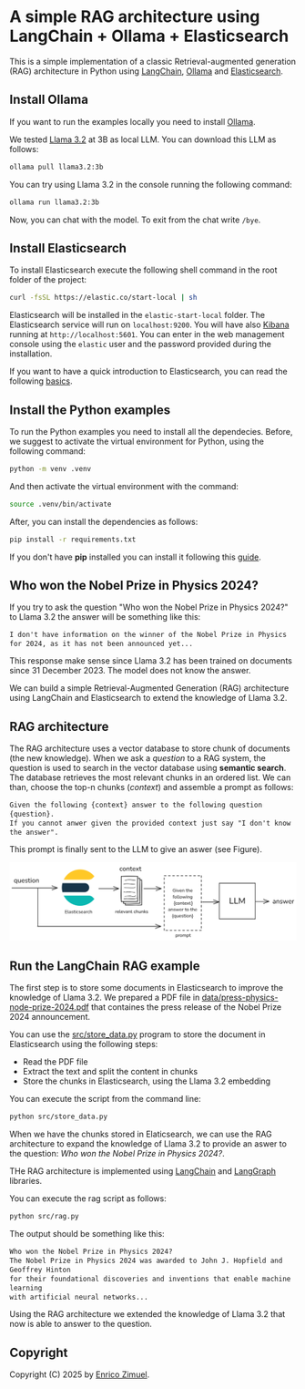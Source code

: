# A simple RAG architecture using LangChain + Ollama + Elasticsearch

This is a simple implementation of a classic Retrieval-augmented generation (RAG)
architecture in Python using [LangChain](https://www.langchain.com/), [Ollama](https://ollama.com)
and [Elasticsearch](https://github.com/elastic/elasticsearch).

## Install Ollama

If you want to run the examples locally you need to install [Ollama](https://ollama.com/download).

We tested [Llama 3.2](https://www.llama.com/) at 3B as local LLM. 
You can download this LLM as follows:

```bash
ollama pull llama3.2:3b
```

You can try using Llama 3.2 in the console running the following command:

```bash
ollama run llama3.2:3b
```

Now, you can chat with the model. To exit from the chat write `/bye`.

## Install Elasticsearch

To install Elasticsearch execute the following shell command in the root folder
of the project:

```bash
curl -fsSL https://elastic.co/start-local | sh
```

Elasticsearch will be installed in the `elastic-start-local` folder.
The Elasticsearch service will run on `localhost:9200`. You will have also [Kibana](https://www.elastic.co/kibana)
running at `http://localhost:5601`. You can enter in the web management console using the
`elastic` user and the password provided during the installation.

If you want to have a quick introduction to Elasticsearch, you can read the following
[basics](https://www.elastic.co/guide/en/elasticsearch/reference/current/elasticsearch-intro.html).

## Install the Python examples

To run the Python examples you need to install all the dependecies.
Before, we suggest to activate the virtual environment for Python, using the
following command:

```bash
python -m venv .venv
```
And then activate the virtual environment with the command:

```bash
source .venv/bin/activate
```

After, you can install the dependencies as follows:

```bash
pip install -r requirements.txt
```

If you don't have **pip** installed you can install it following this [guide](https://pip.pypa.io/en/stable/installation/).

## Who won the Nobel Prize in Physics 2024?

If you try to ask the question "Who won the Nobel Prize in Physics 2024?" to Llama 3.2
the answer will be something like this:

```
I don't have information on the winner of the Nobel Prize in Physics for 2024, as it has not been announced yet...
```

This response make sense since Llama 3.2 has been trained on documents since 31 December 2023.
The model does not know the answer.

We can build a simple Retrieval-Augmented Generation (RAG) architecture using LangChain and Elasticsearch to
extend the knowledge of Llama 3.2. 

## RAG architecture

The RAG architecture uses a vector database to store chunk of documents (the new knowledge).
When we ask a *question* to a RAG system, the question is used to search in the vector
database using **semantic search**. The database retrieves the most relevant chunks in an
ordered list. We can than, choose the top-n chunks (*context*) and assemble a prompt as
follows:

```
Given the following {context} answer to the following question {question}.
If you cannot anwer given the provided context just say "I don't know the answer".
```

This prompt is finally sent to the LLM to give an aswer (see Figure).

![RAG architecture](./img/RAG_Elasticsearch.png)

## Run the LangChain RAG example

The first step is to store some documents in Elasticsearch to improve the knowledge of Llama 3.2.
We prepared a PDF file in [data/press-physics-node-prize-2024.pdf](data/press-physics-nobel-prize-2024.pdf)
that containes the press release of the Nobel Prize 2024 announcement.

You can use the [src/store_data.py](src/store_data.py) program to store the document in Elasticsearch
using the following steps:
- Read the PDF file
- Extract the text and split the content in chunks
- Store the chunks in Elasticsearch, using the Llama 3.2 embedding

You can execute the script from the command line:

```bash
python src/store_data.py
```

When we have the chunks stored in Elaticsearch, we can use the RAG architecture to expand the
knowledge of Llama 3.2 to provide an aswer to the question: *Who won the Nobel Prize in Physics 2024?*.

THe RAG architecture is implemented using [LangChain](https://github.com/langchain-ai/langchain)
and [LangGraph](https://langchain-ai.github.io/langgraph) libraries.

You can execute the rag script as follows:

```bash
python src/rag.py
```

The output should be something like this:

```
Who won the Nobel Prize in Physics 2024?
The Nobel Prize in Physics 2024 was awarded to John J. Hopfield and Geoffrey Hinton
for their foundational discoveries and inventions that enable machine learning
with artificial neural networks...
```

Using the RAG architecture we extended the knowledge of Llama 3.2 that now is able
to answer to the question.

## Copyright

Copyright (C) 2025 by [Enrico Zimuel](https://www.zimuel.it/).
